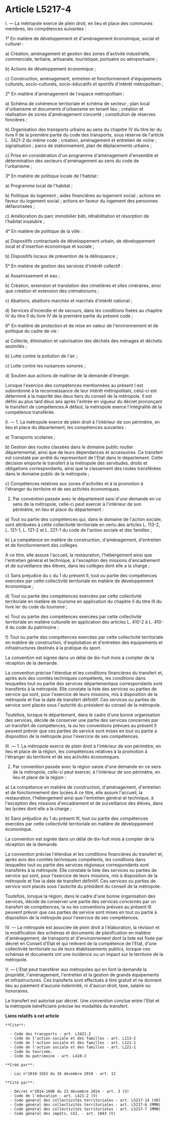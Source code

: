 # Article L5217-4

I. ― La métropole exerce de plein droit, en lieu et place des communes membres, les compétences suivantes : 

1° En matière de développement et d'aménagement économique, social et culturel : 

a) Création, aménagement et gestion des zones d'activité industrielle, commerciale, tertiaire, artisanale, touristique,
portuaire ou aéroportuaire ; 

b) Actions de développement économique ; 

c) Construction, aménagement, entretien et fonctionnement d'équipements culturels, socio-culturels, socio-éducatifs et
sportifs d'intérêt métropolitain ; 

2° En matière d'aménagement de l'espace métropolitain : 

a) Schéma de cohérence territoriale et schéma de secteur ; plan local d'urbanisme et documents d'urbanisme en tenant lieu ;
création et réalisation de zones d'aménagement concerté ; constitution de réserves foncières ; 

b) Organisation des transports urbains au sens du chapitre IV du titre Ier du livre II de la première partie du code des
transports, sous réserve de l'article L. 3421-2 du même code ; création, aménagement et entretien de voirie ; signalisation ;
parcs de stationnement, plan de déplacements urbains ; 

c) Prise en considération d'un programme d'aménagement d'ensemble et détermination des secteurs d'aménagement au sens du code
de l'urbanisme ; 

3° En matière de politique locale de l'habitat : 

a) Programme local de l'habitat ; 

b) Politique du logement ; aides financières au logement social ; actions en faveur du logement social ; actions en faveur du
logement des personnes défavorisées ; 

c) Amélioration du parc immobilier bâti, réhabilitation et résorption de l'habitat insalubre ; 

4° En matière de politique de la ville : 

a) Dispositifs contractuels de développement urbain, de développement local et d'insertion économique et sociale ; 

b) Dispositifs locaux de prévention de la délinquance ; 

5° En matière de gestion des services d'intérêt collectif : 

a) Assainissement et eau ; 

b) Création, extension et translation des cimetières et sites cinéraires, ainsi que création et extension des crématoriums ; 

c) Abattoirs, abattoirs marchés et marchés d'intérêt national ; 

d) Services d'incendie et de secours, dans les conditions fixées au chapitre IV du titre II du livre IV de la première partie
du présent code ; 

6° En matière de protection et de mise en valeur de l'environnement et de politique du cadre de vie : 

a) Collecte, élimination et valorisation des déchets des ménages et déchets assimilés ; 

b) Lutte contre la pollution de l'air ; 

c) Lutte contre les nuisances sonores ; 

d) Soutien aux actions de maîtrise de la demande d'énergie. 

Lorsque l'exercice des compétences mentionnées au présent I est subordonné à la reconnaissance de leur intérêt métropolitain,
celui-ci est déterminé à la majorité des deux tiers du conseil de la métropole. Il est défini au plus tard deux ans après
l'entrée en vigueur du décret prononçant le transfert de compétences.A défaut, la métropole exerce l'intégralité de la
compétence transférée. 

II. ― 1. La métropole exerce de plein droit à l'intérieur de son périmètre, en lieu et place du département, les compétences
suivantes : 

a) Transports scolaires ; 

b) Gestion des routes classées dans le domaine public routier départemental, ainsi que de leurs dépendances et accessoires.
Ce transfert est constaté par arrêté du représentant de l'Etat dans le département. Cette décision emporte le transfert à la
métropole des servitudes, droits et obligations correspondants, ainsi que le classement des routes transférées dans le
domaine public de la métropole ; 

c) Compétences relatives aux zones d'activités et à la promotion à l'étranger du territoire et de ses activités économiques. 

2. Par convention passée avec le département saisi d'une demande en ce sens de la métropole, celle-ci peut exercer à
l'intérieur de son périmètre, en lieu et place du département : 

a) Tout ou partie des compétences qui, dans le domaine de l'action sociale, sont attribuées à cette collectivité territoriale
en vertu des articles L. 113-2, L. 121-1, L. 121-2 et L. 221-1 du code de l'action sociale et des familles ; 

b) La compétence en matière de construction, d'aménagement, d'entretien et de fonctionnement des collèges.

A ce titre, elle assure l'accueil, la restauration, l'hébergement ainsi que l'entretien général et technique, à l'exception
des missions d'encadrement et de surveillance des élèves, dans les collèges dont elle a la charge ; 

c) Sans préjudice du c du 1 du présent II, tout ou partie des compétences exercées par cette collectivité territoriale en
matière de développement économique ; 

d) Tout ou partie des compétences exercées par cette collectivité territoriale en matière de tourisme en application du
chapitre II du titre III du livre Ier du code du tourisme ; 

e) Tout ou partie des compétences exercées par cette collectivité territoriale en matière culturelle en application des
articles L. 410-2 à L. 410-4 du code du patrimoine ; 

f) Tout ou partie des compétences exercées par cette collectivité territoriale en matière de construction, d'exploitation et
d'entretien des équipements et infrastructures destinés à la pratique du sport. 

La convention est signée dans un délai de dix-huit mois à compter de la réception de la demande. 

La convention précise l'étendue et les conditions financières du transfert et, après avis des comités techniques compétents,
les conditions dans lesquelles tout ou partie des services départementaux correspondants sont transférés à la métropole. Elle
constate la liste des services ou parties de service qui sont, pour l'exercice de leurs missions, mis à disposition de la
métropole et fixe la date de transfert définitif. Ces services ou parties de service sont placés sous l'autorité du président
du conseil de la métropole. 

Toutefois, lorsque le département, dans le cadre d'une bonne organisation des services, décide de conserver une partie des
services concernés par un transfert de compétences, la ou les conventions prévues au présent II peuvent prévoir que ces
parties de service sont mises en tout ou partie à disposition de la métropole pour l'exercice de ses compétences. 

III. ― 1. La métropole exerce de plein droit à l'intérieur de son périmètre, en lieu et place de la région, les compétences
relatives à la promotion à l'étranger du territoire et de ses activités économiques. 

2. Par convention passée avec la région saisie d'une demande en ce sens de la métropole, celle-ci peut exercer, à l'intérieur
de son périmètre, en lieu et place de la région : 

a) La compétence en matière de construction, d'aménagement, d'entretien et de fonctionnement des lycées.A ce titre, elle
assure l'accueil, la restauration, l'hébergement ainsi que l'entretien général et technique, à l'exception des missions
d'encadrement et de surveillance des élèves, dans les lycées dont elle a la charge ; 

b) Sans préjudice du 1 du présent III, tout ou partie des compétences exercées par cette collectivité territoriale en matière
de développement économique. 

La convention est signée dans un délai de dix-huit mois à compter de la réception de la demande. 

La convention précise l'étendue et les conditions financières du transfert et, après avis des comités techniques compétents,
les conditions dans lesquelles tout ou partie des services régionaux correspondants sont transférés à la métropole. Elle
constate la liste des services ou parties de service qui sont, pour l'exercice de leurs missions, mis à disposition de la
métropole et fixe la date de transfert définitif. Ces services ou parties de service sont placés sous l'autorité du président
du conseil de la métropole. 

Toutefois, lorsque la région, dans le cadre d'une bonne organisation des services, décide de conserver une partie des
services concernés par un transfert de compétences, la ou les conventions prévues au présent III peuvent prévoir que ces
parties de service sont mises en tout ou partie à disposition de la métropole pour l'exercice de ses compétences. 

IV. ― La métropole est associée de plein droit à l'élaboration, la révision et la modification des schémas et documents de
planification en matière d'aménagement, de transports et d'environnement dont la liste est fixée par décret en Conseil d'Etat
et qui relèvent de la compétence de l'Etat, d'une collectivité territoriale ou de leurs établissements publics, lorsque ces
schémas et documents ont une incidence ou un impact sur le territoire de la métropole.

V. ― L'Etat peut transférer aux métropoles qui en font la demande la propriété, l'aménagement, l'entretien et la gestion de
grands équipements et infrastructures. Ces transferts sont effectués à titre gratuit et ne donnent lieu au paiement d'aucune
indemnité, ni d'aucun droit, taxe, salaire ou honoraires. 

Le transfert est autorisé par décret. Une convention conclue entre l'Etat et la métropole bénéficiaire précise les modalités
du transfert.

**Liens relatifs à cet article**

	**Cite**:

	  - Code des transports - art. L3421-2
	  - Code de l'action sociale et des familles - art. L113-2
	  - Code de l'action sociale et des familles - art. L121-1
	  - Code de l'action sociale et des familles - art. L221-1
	  - Code du tourisme.
	  - Code du patrimoine - art. L410-2

	**Créé par**:

	  - Loi n°2010-1563 du 16 décembre 2010 - art. 12

	**Cité par**:

	  - Décret n°2014-1606 du 23 décembre 2014 - art. 3 (V)
	  - Code de l'éducation - art. L421-2 (V)
	  - Code général des collectivités territoriales - art. L5217-14 (VD)
	  - Code général des collectivités territoriales - art. L5217-6 (MMN)
	  - Code général des collectivités territoriales - art. L5217-7 (MMN)
	  - Code général des impôts, CGI. - art. 1043 (V)
